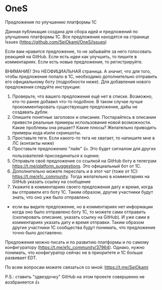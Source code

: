 # OneS
Предложения по улучшению платформы 1С

Данная публикация создана для сбора идей и предложений по улучшению платформы 1С.
Все предложения находятся на странице Issues (https://github.com/SeiOkami/OneS/issues)

Если вам нравится предложение, то не забывайте за него голосовать реакцией на GitHub.
Если есть идеи как улучшить, то пишите в комментариях.
Если есть новые предложения, то регистрируйте.

ВНИМАНИЕ! Это НЕОФИЦИАЛЬНАЯ страница. А значит, что для того, чтобы предложение попало в 1С, необходимо дополнительно отправить его официальному боту (подробности ниже).
Для добавления нового предложения следуйте инструкции:

1. Проверьте, что вашего предложения ещё нет в списке. Возможно, кто-то ранее добавил что-то подобное. В таком случае лучше прокомментировать существующее предложение, дабы не создавать дубли.
2. Опишите понятные заголовок и описание. Постарайтесь в описании привести реальные примеры использования новой возможности. Какие проблемы она решает? Какие плюсы? Желательно приводить примеры кода и\или скриншоты.
3. Проставьте теги. Если какого-то тега не хватает, то напишите мне в ЛС (контакты ниже)
4. Проставьте предложению "лайк" 👍. Это будет сигналом для других пользователей присоединиться к оценке.
5. Отправьте своё предложение со ссылкой на GitHub боту в телеграм https://t.me/platform_suggestions. Это официальный бот от 1С.
6. Дополнительно можете переслать и в этот чат (тоже от 1С): https://t.me/e1c_community. Тогда желательно в комментариях на GitHub указать ссылку на сообщение
7. Укажите в комментариях своего предложения дату и время, когда вы отправили его боту 1С. Таким образом, другие участники будут знать, что оно уже было отправлено.

+ если вы видите предложение, но в комментариях нет информации когда оно было отправлено боту 1С, то можете сами отправить (скопировать описание, указать ссылку на GitHub). И уже сами в комментариях указать дату и время отправки. Таким образом другие участники 1С сообщества будут понимать, что предложение точно было доставлено.

Предложения можно писать и по развитию платформы и по самому конфигуратору (https://t.me/e1c_community/37964). 
Однако, нужно понимать, что конфигуратор сейчас не в приоритете и 1С больше развивает EDT.

По всем вопросам можете связаться со мной: https://t.me/SeiOkami

P.S.: ставить "здвездочку" GitHub на этом проекте совершенно не возбраняется 👍
